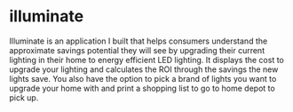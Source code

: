 # illuminate

Illuminate is an application I built that helps consumers understand the approximate savings potential they will see by upgrading their current lighting in their home to energy efficient LED lighting. It displays the cost to upgrade your lighting and calculates the ROI through the savings the new lights save. You also have the option to pick a brand of lights you want to upgrade your home with and print a shopping list to go to home depot to pick up.
